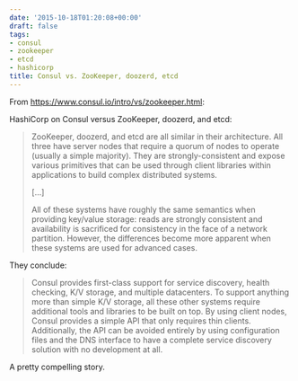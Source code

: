 ```yaml
---
date: '2015-10-18T01:20:08+00:00'
draft: false
tags:
- consul
- zookeeper
- etcd
- hashicorp
title: Consul vs. ZooKeeper, doozerd, etcd
---
```


From https://www.consul.io/intro/vs/zookeeper.html:

HashiCorp on Consul versus ZooKeeper, doozerd, and etcd:

>ZooKeeper, doozerd, and etcd are all similar in their architecture. All three have server nodes that require a quorum of nodes to operate (usually a simple majority). They are strongly-consistent and expose various primitives that can be used through client libraries within applications to build complex distributed systems.
>
>[...]
>
>All of these systems have roughly the same semantics when providing key/value storage: reads are strongly consistent and availability is sacrificed for consistency in the face of a network partition. However, the differences become more apparent when these systems are used for advanced cases.

They conclude:

>Consul provides first-class support for service discovery, health checking, K/V storage, and multiple datacenters. To support anything more than simple K/V storage, all these other systems require additional tools and libraries to be built on top. By using client nodes, Consul provides a simple API that only requires thin clients. Additionally, the API can be avoided entirely by using configuration files and the DNS interface to have a complete service discovery solution with no development at all.

A pretty compelling story.
